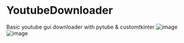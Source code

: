 # YoutubeDownloader
Basic youtube gui downloader with pytube &amp; customtkinter
![image](https://github.com/ShifuGithub/YoutubeDownloader/assets/21978691/928f4e91-4812-48af-87d9-d4e679e60cb1)
![image](https://github.com/ShifuGithub/YoutubeDownloader/assets/21978691/a931ad4b-d18e-4a88-8d59-5921caa570ca)

